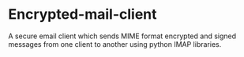 Encrypted-mail-client
=====================
A secure email client which sends MIME format encrypted and signed messages from one client to another using python
IMAP libraries.
